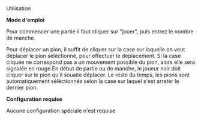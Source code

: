 

#
Utilisation

**Mode d'emploi**

Pour commencer une partie il faut cliquer sur "jouer", puis entrez le nombre de manche.

Pour déplacer un pion, il suffit de cliquer sur la case sur laquelle on veut déplacer le pion séléctionné, pour effectuer le déplacement.  Si la case cliquée ne correspond pas a un mouvement possible du pion, alors elle sera signalée en rouge.En début de partie ou de manche, le joueur noir doit cliquer sur le pion qu'il souaite déplacer. Le reste du temps, les pions sont automatiquement séléctionnés selon la case sur laquel s'est arreter le dernier pion.


**Configuration requise**

Aucune configuration spéciale n'est requise
